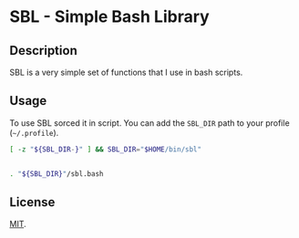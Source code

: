 # SBL - Simple Bash Library


## Description

SBL is a very simple set of functions that I use in bash scripts.



## Usage

To use SBL sorced it in script. You can add the `SBL_DIR` path to your profile (`~/.profile`).


```bash
[ -z "${SBL_DIR-}" ] && SBL_DIR="$HOME/bin/sbl"


. "${SBL_DIR}"/sbl.bash
```



## License

[MIT](./LICENSE).
